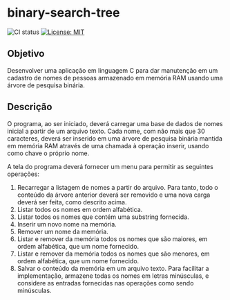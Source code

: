 # binary-search-tree

![CI status](https://github.com/ThyagOliveira/record-maintenance/workflows/CI/badge.svg)
[![License: MIT](https://img.shields.io/badge/License-MIT-green.svg)](https://opensource.org/licenses/MIT)

## Objetivo
Desenvolver uma aplicação em linguagem C para dar manutenção em um cadastro de nomes de pessoas
armazenado em memória RAM usando uma árvore de pesquisa binária.
## Descrição
O programa, ao ser iniciado, deverá carregar uma base de dados de nomes inicial a partir de um arquivo texto.
Cada nome, com não mais que 30 caracteres, deverá ser inserido em uma árvore de pesquisa binária mantida
em memória RAM através de uma chamada à operação inserir, usando como chave o próprio nome.

A tela do programa deverá fornecer um menu para permitir as seguintes operações:
1. Recarregar a listagem de nomes a partir do arquivo. Para tanto, todo o conteúdo da árvore anterior
deverá ser removido e uma nova carga deverá ser feita, como descrito acima.
2. Listar todos os nomes em ordem alfabética.
3. Listar todos os nomes que contém uma substring fornecida.
4. Inserir um novo nome na memória.
5. Remover um nome da memória.
6. Listar e remover da memória todos os nomes que são maiores, em ordem alfabética, que um nome
fornecido.
7. Listar e remover da memória todos os nomes que são menores, em ordem alfabética, que um nome
fornecido.
8. Salvar o conteúdo da memória em um arquivo texto.
Para facilitar a implementação, armazene todas os nomes em letras minúsculas, e considere as entradas
fornecidas nas operações como sendo minúsculas. 
